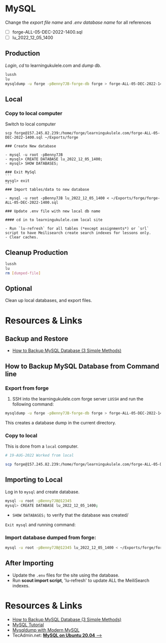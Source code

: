 # MySQL

Change the *export file name* and .*env database name* for all references

- [ ] forge-ALL-05-DEC-2022-1400.sql
- [ ] lu_2022_12_05_1400

## Production

*Login*, *cd* to learningukulele.com and *dump* db.

```bash
lussh
lu
mysqldump -u forge -pBenny7JB-forge-db forge > forge-ALL-05-DEC-2022-1400.sql
```

## Local

### Copy to local computer

   Switch to local computer

```
scp forge@157.245.82.239:/home/forge/learningukulele.com/forge-ALL-05-DEC-2022-1400.sql ~/Exports/forge
```

    ### Create New database

    - mysql -u root -pBenny7JB
    - mysql> CREATE DATABASE lu_2022_12_05_1400;
    - mysql> SHOW DATABASES;

    ### Exit MySql
    ```
    mysgl> exit
    ```
    ### Import tables/data to new database

    - mysql -u root -pBenny7JB lu_2022_12_05_1400 < ~/Exports/forge/forge-ALL-05-DEC-2022-1400.sql

    ### Update .env file with new local db name

    #### cd in to learningukulele.com local site

    - Run `lu-refresh` for all tables (*except assignments*) or `srl` script to have Meilisearch create search indexes for lessons only.
    - Clear caches.

## Cleanup Production

```bash
lussh
lu
rm [dumped-file]
```

## Optional

Clean up local databases, and export files.

# Resources & Links

## Backup and Restore

- [How to Backup MySQL Database (3 Simple Methods)](https://serverguy.com/servers/how-to-backup-mysql-database/)

## How to Backup MySQL Database from Command line

### Export from forge

1. SSH into the learningukulele.com forge server `LUSSH` and run the following command:

```bash
mysqldump -u forge -pBenny7JB-forge-db forge > forge-ALL-05-DEC-2022-1400.sql
```

This creates a database dump in the current directory.

### Copy to local

This is done from a `local` computer.

```bash
# 19-AUG-2022 Worked from local

scp forge@157.245.82.239:/home/forge/learningukulele.com/forge-ALL-05-DEC-2022-1400.sql ~/Exports/forge
```

## Importing to Local

Log in to `mysql` and create database.

```bash
mysql -u root -pBenny7JB@12345
mysql> CREATE DATABASE lu_2022_12_05_1400;
```

- `SHOW DATABASES;` to verify that the database was created/

`Exit mysql` and running command:

### Import database dumped from forge:

```bash
mysql -u root -pBenny7JB@12345 lu_2022_12_05_1400 < ~/Exports/forge/forge-ALL-05-DEC-2022-1400.sql
```

## After Importing

- Update the `.env` files for the site using the database.
- Run <strong>scout import script</strong>, 'lu-refresh' to update ALL the MeiliSearch indexes.

# Resources & Links

- [How to Backup MySQL Database (3 Simple Methods)](https://serverguy.com/servers/how-to-backup-mysql-database/)
- [MySQL Tutorial](https://www.mysqltutorial.org/mysql-show-databases/)
- [Mysqldump with Modern MySQL](https://serversforhackers.com/c/mysqldump-with-modern-mysql)
- TecAdmin.net: [**MySQL on Ubuntu 20.04** -->](https://tecadmin.net/install-mysql-ubuntu-20-04/)
